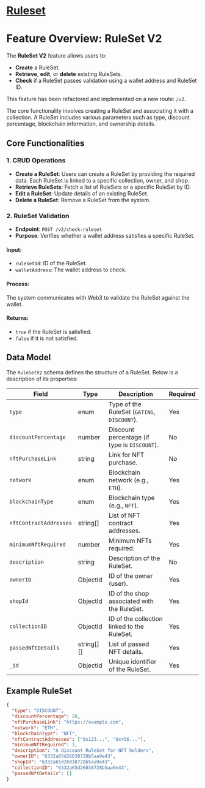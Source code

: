 # <u>Ruleset</u>
# Feature Overview: RuleSet V2

The **RuleSet V2** feature allows users to:

- **Create** a RuleSet.
- **Retrieve**, **edit**, or **delete** existing RuleSets.
- **Check** if a RuleSet passes validation using a wallet address and RuleSet ID.

This feature has been refactored and implemented on a new route: `/v2`.

The core functionality involves creating a RuleSet and associating it with a collection. A RuleSet includes various parameters such as type, discount percentage, blockchain information, and ownership details.

## Core Functionalities

### 1. CRUD Operations
- **Create a RuleSet**: Users can create a RuleSet by providing the required data. Each RuleSet is linked to a specific collection, owner, and shop.
- **Retrieve RuleSets**: Fetch a list of RuleSets or a specific RuleSet by ID.
- **Edit a RuleSet**: Update details of an existing RuleSet.
- **Delete a RuleSet**: Remove a RuleSet from the system.

### 2. RuleSet Validation
- **Endpoint**: `POST /v2/check-ruleset`
- **Purpose**: Verifies whether a wallet address satisfies a specific RuleSet.
  
#### Input:
- `rulesetId`: ID of the RuleSet.
- `walletAddress`: The wallet address to check.

#### Process:
The system communicates with Web3 to validate the RuleSet against the wallet.

#### Returns:
- `true` if the RuleSet is satisfied.
- `false` if it is not satisfied.

## Data Model

The `RuleSetV2` schema defines the structure of a RuleSet. Below is a description of its properties:

| Field                  | Type       | Description                                          | Required |
|------------------------|------------|------------------------------------------------------|----------|
| `type`                 | enum       | Type of the RuleSet (`GATING`, `DISCOUNT`).           | Yes      |
| `discountPercentage`   | number     | Discount percentage (if type is `DISCOUNT`).          | No       |
| `nftPurchaseLink`      | string     | Link for NFT purchase.                               | No       |
| `network`              | enum       | Blockchain network (e.g., `ETH`).                     | Yes      |
| `blockchainType`       | enum       | Blockchain type (e.g., `NFT`).                        | Yes      |
| `nftContractAddresses` | string[]   | List of NFT contract addresses.                       | Yes      |
| `minimumNftRequired`   | number     | Minimum NFTs required.                               | Yes      |
| `description`          | string     | Description of the RuleSet.                          | No       |
| `ownerID`              | ObjectId   | ID of the owner (user).                              | Yes      |
| `shopId`               | ObjectId   | ID of the shop associated with the RuleSet.           | Yes      |
| `collectionID`         | ObjectId   | ID of the collection linked to the RuleSet.           | Yes      |
| `passedNftDetails`     | string[][] | List of passed NFT details.                          | Yes      |
| `_id`                  | ObjectId   | Unique identifier of the RuleSet.                    | Yes      |

## Example RuleSet

```json
{
  "type": "DISCOUNT",
  "discountPercentage": 20,
  "nftPurchaseLink": "https://example.com",
  "network": "ETH",
  "blockchainType": "NFT",
  "nftContractAddresses": ["0x123...", "0x456..."],
  "minimumNftRequired": 1,
  "description": "A discount RuleSet for NFT holders",
  "ownerID": "6332a65d26038728b5aa9e43",
  "shopId": "6332a65d26038728b5aa9e43",
  "collectionID": "6332a65d26038728b5aa9e43",
  "passedNftDetails": []
}
